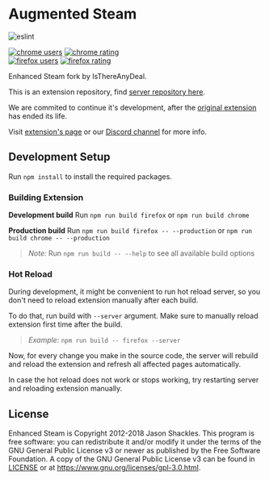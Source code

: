 # Augmented Steam

![eslint](https://github.com/tfedor/AugmentedSteam/workflows/eslint/badge.svg)

[![chrome users](https://img.shields.io/chrome-web-store/users/dnhpnfgdlenaccegplpojghhmaamnnfp?label=chrome%20users)](https://chrome.google.com/webstore/detail/augmented-steam/dnhpnfgdlenaccegplpojghhmaamnnfp)
[![chrome rating](https://img.shields.io/chrome-web-store/stars/dnhpnfgdlenaccegplpojghhmaamnnfp?label=chrome%20rating)](https://chrome.google.com/webstore/detail/augmented-steam/dnhpnfgdlenaccegplpojghhmaamnnfp/reviews)  
[![firefox users](https://img.shields.io/amo/users/enhanced-steam-an-itad-fork?label=firefox%20users&color=4c1)](https://addons.mozilla.org/firefox/addon/enhanced-steam-an-itad-fork/)
[![firefox rating](https://img.shields.io/amo/stars/enhanced-steam-an-itad-fork?label=firefox%20rating)](https://addons.mozilla.org/firefox/addon/enhanced-steam-an-itad-fork/reviews/)

Enhanced Steam fork by IsThereAnyDeal.

This is an extension repository, find [server repository here](https://github.com/tfedor/AugmentedSteam_Server).

We are commited to continue it's development, after the [original extension](https://github.com/jshackles/Enhanced_Steam) has ended its life.

Visit [extension's page](https://augmentedsteam.com/) or our [Discord channel](https://discord.gg/yn57q7f) for more info.

## Development Setup

Run `npm install` to install the required packages.

### Building Extension

**Development build**
Run `npm run build firefox` or `npm run build chrome`

**Production build**
Run `npm run build firefox -- --production` or `npm run build chrome -- --production`

> *Note:* Run `npm run build -- --help` to see all available build options

### Hot Reload

During development, it might be convenient to run hot reload server, so you don't need to reload extension manually
after each build.

To do that, run build with `--server` argument. Make sure to manually reload extension first time after the build.
> *Example:* `npm run build -- firefox --server`

Now, for every change you make in the source code, the server will rebuild and reload the extension
and refresh all affected pages automatically.

In case the hot reload does not work or stops working, try restarting server and reloading extension manually.

## License

Enhanced Steam is Copyright 2012-2018 Jason Shackles.
This program is free software: you can redistribute it and/or modify it under the terms of the GNU General Public License v3 or newer as published by the Free Software Foundation.  A copy of the GNU General Public License v3 can be found in [LICENSE](LICENSE) or at https://www.gnu.org/licenses/gpl-3.0.html.
